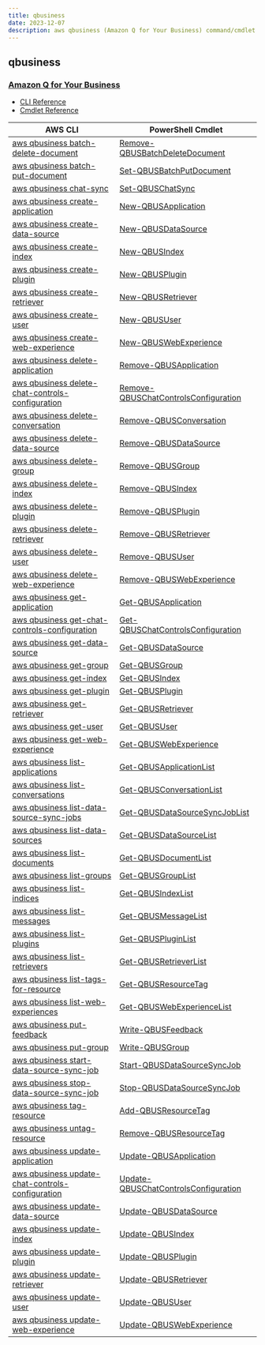 ```yaml
---
title: qbusiness
date: 2023-12-07
description: aws qbusiness (Amazon Q for Your Business) command/cmdlet list.
---
```


## qbusiness

### [Amazon Q for Your Business](https://aws.amazon.com/q/business-expert/)

* [CLI Reference](https://awscli.amazonaws.com/v2/documentation/api/latest/reference/qbusiness/index.html)
* [Cmdlet Reference](https://docs.aws.amazon.com/powershell/latest/reference/items/QBusiness_cmdlets.html)

|AWS CLI|PowerShell Cmdlet|
|----|----|
|[aws qbusiness batch-delete-document](https://awscli.amazonaws.com/v2/documentation/api/latest/reference/qbusiness/batch-delete-document.html)|[Remove-QBUSBatchDeleteDocument](https://docs.aws.amazon.com/powershell/latest/reference/items/Remove-QBUSBatchDeleteDocument.html)|
|[aws qbusiness batch-put-document](https://awscli.amazonaws.com/v2/documentation/api/latest/reference/qbusiness/batch-put-document.html)|[Set-QBUSBatchPutDocument](https://docs.aws.amazon.com/powershell/latest/reference/items/Set-QBUSBatchPutDocument.html)|
|[aws qbusiness chat-sync](https://awscli.amazonaws.com/v2/documentation/api/latest/reference/qbusiness/chat-sync.html)|[Set-QBUSChatSync](https://docs.aws.amazon.com/powershell/latest/reference/items/Set-QBUSChatSync.html)|
|[aws qbusiness create-application](https://awscli.amazonaws.com/v2/documentation/api/latest/reference/qbusiness/create-application.html)|[New-QBUSApplication](https://docs.aws.amazon.com/powershell/latest/reference/items/New-QBUSApplication.html)|
|[aws qbusiness create-data-source](https://awscli.amazonaws.com/v2/documentation/api/latest/reference/qbusiness/create-data-source.html)|[New-QBUSDataSource](https://docs.aws.amazon.com/powershell/latest/reference/items/New-QBUSDataSource.html)|
|[aws qbusiness create-index](https://awscli.amazonaws.com/v2/documentation/api/latest/reference/qbusiness/create-index.html)|[New-QBUSIndex](https://docs.aws.amazon.com/powershell/latest/reference/items/New-QBUSIndex.html)|
|[aws qbusiness create-plugin](https://awscli.amazonaws.com/v2/documentation/api/latest/reference/qbusiness/create-plugin.html)|[New-QBUSPlugin](https://docs.aws.amazon.com/powershell/latest/reference/items/New-QBUSPlugin.html)|
|[aws qbusiness create-retriever](https://awscli.amazonaws.com/v2/documentation/api/latest/reference/qbusiness/create-retriever.html)|[New-QBUSRetriever](https://docs.aws.amazon.com/powershell/latest/reference/items/New-QBUSRetriever.html)|
|[aws qbusiness create-user](https://awscli.amazonaws.com/v2/documentation/api/latest/reference/qbusiness/create-user.html)|[New-QBUSUser](https://docs.aws.amazon.com/powershell/latest/reference/items/New-QBUSUser.html)|
|[aws qbusiness create-web-experience](https://awscli.amazonaws.com/v2/documentation/api/latest/reference/qbusiness/create-web-experience.html)|[New-QBUSWebExperience](https://docs.aws.amazon.com/powershell/latest/reference/items/New-QBUSWebExperience.html)|
|[aws qbusiness delete-application](https://awscli.amazonaws.com/v2/documentation/api/latest/reference/qbusiness/delete-application.html)|[Remove-QBUSApplication](https://docs.aws.amazon.com/powershell/latest/reference/items/Remove-QBUSApplication.html)|
|[aws qbusiness delete-chat-controls-configuration](https://awscli.amazonaws.com/v2/documentation/api/latest/reference/qbusiness/delete-chat-controls-configuration.html)|[Remove-QBUSChatControlsConfiguration](https://docs.aws.amazon.com/powershell/latest/reference/items/Remove-QBUSChatControlsConfiguration.html)|
|[aws qbusiness delete-conversation](https://awscli.amazonaws.com/v2/documentation/api/latest/reference/qbusiness/delete-conversation.html)|[Remove-QBUSConversation](https://docs.aws.amazon.com/powershell/latest/reference/items/Remove-QBUSConversation.html)|
|[aws qbusiness delete-data-source](https://awscli.amazonaws.com/v2/documentation/api/latest/reference/qbusiness/delete-data-source.html)|[Remove-QBUSDataSource](https://docs.aws.amazon.com/powershell/latest/reference/items/Remove-QBUSDataSource.html)|
|[aws qbusiness delete-group](https://awscli.amazonaws.com/v2/documentation/api/latest/reference/qbusiness/delete-group.html)|[Remove-QBUSGroup](https://docs.aws.amazon.com/powershell/latest/reference/items/Remove-QBUSGroup.html)|
|[aws qbusiness delete-index](https://awscli.amazonaws.com/v2/documentation/api/latest/reference/qbusiness/delete-index.html)|[Remove-QBUSIndex](https://docs.aws.amazon.com/powershell/latest/reference/items/Remove-QBUSIndex.html)|
|[aws qbusiness delete-plugin](https://awscli.amazonaws.com/v2/documentation/api/latest/reference/qbusiness/delete-plugin.html)|[Remove-QBUSPlugin](https://docs.aws.amazon.com/powershell/latest/reference/items/Remove-QBUSPlugin.html)|
|[aws qbusiness delete-retriever](https://awscli.amazonaws.com/v2/documentation/api/latest/reference/qbusiness/delete-retriever.html)|[Remove-QBUSRetriever](https://docs.aws.amazon.com/powershell/latest/reference/items/Remove-QBUSRetriever.html)|
|[aws qbusiness delete-user](https://awscli.amazonaws.com/v2/documentation/api/latest/reference/qbusiness/delete-user.html)|[Remove-QBUSUser](https://docs.aws.amazon.com/powershell/latest/reference/items/Remove-QBUSUser.html)|
|[aws qbusiness delete-web-experience](https://awscli.amazonaws.com/v2/documentation/api/latest/reference/qbusiness/delete-web-experience.html)|[Remove-QBUSWebExperience](https://docs.aws.amazon.com/powershell/latest/reference/items/Remove-QBUSWebExperience.html)|
|[aws qbusiness get-application](https://awscli.amazonaws.com/v2/documentation/api/latest/reference/qbusiness/get-application.html)|[Get-QBUSApplication](https://docs.aws.amazon.com/powershell/latest/reference/items/Get-QBUSApplication.html)|
|[aws qbusiness get-chat-controls-configuration](https://awscli.amazonaws.com/v2/documentation/api/latest/reference/qbusiness/get-chat-controls-configuration.html)|[Get-QBUSChatControlsConfiguration](https://docs.aws.amazon.com/powershell/latest/reference/items/Get-QBUSChatControlsConfiguration.html)|
|[aws qbusiness get-data-source](https://awscli.amazonaws.com/v2/documentation/api/latest/reference/qbusiness/get-data-source.html)|[Get-QBUSDataSource](https://docs.aws.amazon.com/powershell/latest/reference/items/Get-QBUSDataSource.html)|
|[aws qbusiness get-group](https://awscli.amazonaws.com/v2/documentation/api/latest/reference/qbusiness/get-group.html)|[Get-QBUSGroup](https://docs.aws.amazon.com/powershell/latest/reference/items/Get-QBUSGroup.html)|
|[aws qbusiness get-index](https://awscli.amazonaws.com/v2/documentation/api/latest/reference/qbusiness/get-index.html)|[Get-QBUSIndex](https://docs.aws.amazon.com/powershell/latest/reference/items/Get-QBUSIndex.html)|
|[aws qbusiness get-plugin](https://awscli.amazonaws.com/v2/documentation/api/latest/reference/qbusiness/get-plugin.html)|[Get-QBUSPlugin](https://docs.aws.amazon.com/powershell/latest/reference/items/Get-QBUSPlugin.html)|
|[aws qbusiness get-retriever](https://awscli.amazonaws.com/v2/documentation/api/latest/reference/qbusiness/get-retriever.html)|[Get-QBUSRetriever](https://docs.aws.amazon.com/powershell/latest/reference/items/Get-QBUSRetriever.html)|
|[aws qbusiness get-user](https://awscli.amazonaws.com/v2/documentation/api/latest/reference/qbusiness/get-user.html)|[Get-QBUSUser](https://docs.aws.amazon.com/powershell/latest/reference/items/Get-QBUSUser.html)|
|[aws qbusiness get-web-experience](https://awscli.amazonaws.com/v2/documentation/api/latest/reference/qbusiness/get-web-experience.html)|[Get-QBUSWebExperience](https://docs.aws.amazon.com/powershell/latest/reference/items/Get-QBUSWebExperience.html)|
|[aws qbusiness list-applications](https://awscli.amazonaws.com/v2/documentation/api/latest/reference/qbusiness/list-applications.html)|[Get-QBUSApplicationList](https://docs.aws.amazon.com/powershell/latest/reference/items/Get-QBUSApplicationList.html)|
|[aws qbusiness list-conversations](https://awscli.amazonaws.com/v2/documentation/api/latest/reference/qbusiness/list-conversations.html)|[Get-QBUSConversationList](https://docs.aws.amazon.com/powershell/latest/reference/items/Get-QBUSConversationList.html)|
|[aws qbusiness list-data-source-sync-jobs](https://awscli.amazonaws.com/v2/documentation/api/latest/reference/qbusiness/list-data-source-sync-jobs.html)|[Get-QBUSDataSourceSyncJobList](https://docs.aws.amazon.com/powershell/latest/reference/items/Get-QBUSDataSourceSyncJobList.html)|
|[aws qbusiness list-data-sources](https://awscli.amazonaws.com/v2/documentation/api/latest/reference/qbusiness/list-data-sources.html)|[Get-QBUSDataSourceList](https://docs.aws.amazon.com/powershell/latest/reference/items/Get-QBUSDataSourceList.html)|
|[aws qbusiness list-documents](https://awscli.amazonaws.com/v2/documentation/api/latest/reference/qbusiness/list-documents.html)|[Get-QBUSDocumentList](https://docs.aws.amazon.com/powershell/latest/reference/items/Get-QBUSDocumentList.html)|
|[aws qbusiness list-groups](https://awscli.amazonaws.com/v2/documentation/api/latest/reference/qbusiness/list-groups.html)|[Get-QBUSGroupList](https://docs.aws.amazon.com/powershell/latest/reference/items/Get-QBUSGroupList.html)|
|[aws qbusiness list-indices](https://awscli.amazonaws.com/v2/documentation/api/latest/reference/qbusiness/list-indices.html)|[Get-QBUSIndexList](https://docs.aws.amazon.com/powershell/latest/reference/items/Get-QBUSIndexList.html)|
|[aws qbusiness list-messages](https://awscli.amazonaws.com/v2/documentation/api/latest/reference/qbusiness/list-messages.html)|[Get-QBUSMessageList](https://docs.aws.amazon.com/powershell/latest/reference/items/Get-QBUSMessageList.html)|
|[aws qbusiness list-plugins](https://awscli.amazonaws.com/v2/documentation/api/latest/reference/qbusiness/list-plugins.html)|[Get-QBUSPluginList](https://docs.aws.amazon.com/powershell/latest/reference/items/Get-QBUSPluginList.html)|
|[aws qbusiness list-retrievers](https://awscli.amazonaws.com/v2/documentation/api/latest/reference/qbusiness/list-retrievers.html)|[Get-QBUSRetrieverList](https://docs.aws.amazon.com/powershell/latest/reference/items/Get-QBUSRetrieverList.html)|
|[aws qbusiness list-tags-for-resource](https://awscli.amazonaws.com/v2/documentation/api/latest/reference/qbusiness/list-tags-for-resource.html)|[Get-QBUSResourceTag](https://docs.aws.amazon.com/powershell/latest/reference/items/Get-QBUSResourceTag.html)|
|[aws qbusiness list-web-experiences](https://awscli.amazonaws.com/v2/documentation/api/latest/reference/qbusiness/list-web-experiences.html)|[Get-QBUSWebExperienceList](https://docs.aws.amazon.com/powershell/latest/reference/items/Get-QBUSWebExperienceList.html)|
|[aws qbusiness put-feedback](https://awscli.amazonaws.com/v2/documentation/api/latest/reference/qbusiness/put-feedback.html)|[Write-QBUSFeedback](https://docs.aws.amazon.com/powershell/latest/reference/items/Write-QBUSFeedback.html)|
|[aws qbusiness put-group](https://awscli.amazonaws.com/v2/documentation/api/latest/reference/qbusiness/put-group.html)|[Write-QBUSGroup](https://docs.aws.amazon.com/powershell/latest/reference/items/Write-QBUSGroup.html)|
|[aws qbusiness start-data-source-sync-job](https://awscli.amazonaws.com/v2/documentation/api/latest/reference/qbusiness/start-data-source-sync-job.html)|[Start-QBUSDataSourceSyncJob](https://docs.aws.amazon.com/powershell/latest/reference/items/Start-QBUSDataSourceSyncJob.html)|
|[aws qbusiness stop-data-source-sync-job](https://awscli.amazonaws.com/v2/documentation/api/latest/reference/qbusiness/stop-data-source-sync-job.html)|[Stop-QBUSDataSourceSyncJob](https://docs.aws.amazon.com/powershell/latest/reference/items/Stop-QBUSDataSourceSyncJob.html)|
|[aws qbusiness tag-resource](https://awscli.amazonaws.com/v2/documentation/api/latest/reference/qbusiness/tag-resource.html)|[Add-QBUSResourceTag](https://docs.aws.amazon.com/powershell/latest/reference/items/Add-QBUSResourceTag.html)|
|[aws qbusiness untag-resource](https://awscli.amazonaws.com/v2/documentation/api/latest/reference/qbusiness/untag-resource.html)|[Remove-QBUSResourceTag](https://docs.aws.amazon.com/powershell/latest/reference/items/Remove-QBUSResourceTag.html)|
|[aws qbusiness update-application](https://awscli.amazonaws.com/v2/documentation/api/latest/reference/qbusiness/update-application.html)|[Update-QBUSApplication](https://docs.aws.amazon.com/powershell/latest/reference/items/Update-QBUSApplication.html)|
|[aws qbusiness update-chat-controls-configuration](https://awscli.amazonaws.com/v2/documentation/api/latest/reference/qbusiness/update-chat-controls-configuration.html)|[Update-QBUSChatControlsConfiguration](https://docs.aws.amazon.com/powershell/latest/reference/items/Update-QBUSChatControlsConfiguration.html)|
|[aws qbusiness update-data-source](https://awscli.amazonaws.com/v2/documentation/api/latest/reference/qbusiness/update-data-source.html)|[Update-QBUSDataSource](https://docs.aws.amazon.com/powershell/latest/reference/items/Update-QBUSDataSource.html)|
|[aws qbusiness update-index](https://awscli.amazonaws.com/v2/documentation/api/latest/reference/qbusiness/update-index.html)|[Update-QBUSIndex](https://docs.aws.amazon.com/powershell/latest/reference/items/Update-QBUSIndex.html)|
|[aws qbusiness update-plugin](https://awscli.amazonaws.com/v2/documentation/api/latest/reference/qbusiness/update-plugin.html)|[Update-QBUSPlugin](https://docs.aws.amazon.com/powershell/latest/reference/items/Update-QBUSPlugin.html)|
|[aws qbusiness update-retriever](https://awscli.amazonaws.com/v2/documentation/api/latest/reference/qbusiness/update-retriever.html)|[Update-QBUSRetriever](https://docs.aws.amazon.com/powershell/latest/reference/items/Update-QBUSRetriever.html)|
|[aws qbusiness update-user](https://awscli.amazonaws.com/v2/documentation/api/latest/reference/qbusiness/update-user.html)|[Update-QBUSUser](https://docs.aws.amazon.com/powershell/latest/reference/items/Update-QBUSUser.html)|
|[aws qbusiness update-web-experience](https://awscli.amazonaws.com/v2/documentation/api/latest/reference/qbusiness/update-web-experience.html)|[Update-QBUSWebExperience](https://docs.aws.amazon.com/powershell/latest/reference/items/Update-QBUSWebExperience.html)|

